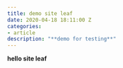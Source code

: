 ```yaml
---
title: demo site leaf
date: 2020-04-18 18:11:00 Z
categories:
- article
description: "**demo for testing**"
---
```


**hello site leaf**